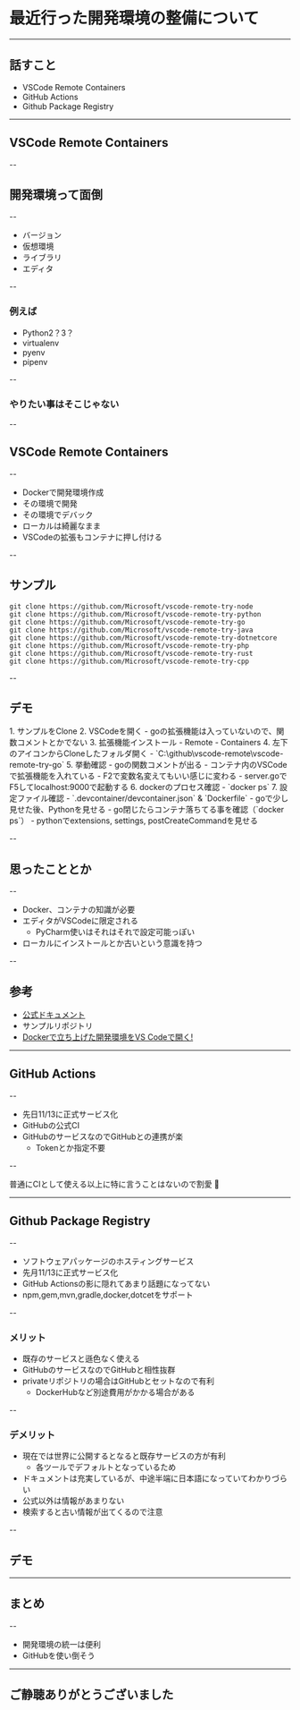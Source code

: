 <style type="text/css">
  .reveal h1,
  .reveal h2,
  .reveal h3,
  .reveal h4,
  .reveal h5,
  .reveal h6 {
    text-transform: none;
  }
</style>

# 最近行った開発環境の整備について

---

## 話すこと
- VSCode Remote Containers
- GitHub Actions
- Github Package Registry

---

## VSCode Remote Containers

--

## 開発環境って面倒

--

- バージョン
- 仮想環境
- ライブラリ
- エディタ

--

### 例えば
- Python2？3？
- virtualenv
- pyenv
- pipenv

--

### やりたい事はそこじゃない

--

## VSCode Remote Containers

--

- Dockerで開発環境作成
- その環境で開発
- その環境でデバック
- ローカルは綺麗なまま
- VSCodeの拡張もコンテナに押し付ける

--

## サンプル
```
git clone https://github.com/Microsoft/vscode-remote-try-node
git clone https://github.com/Microsoft/vscode-remote-try-python
git clone https://github.com/Microsoft/vscode-remote-try-go
git clone https://github.com/Microsoft/vscode-remote-try-java
git clone https://github.com/Microsoft/vscode-remote-try-dotnetcore
git clone https://github.com/Microsoft/vscode-remote-try-php
git clone https://github.com/Microsoft/vscode-remote-try-rust
git clone https://github.com/Microsoft/vscode-remote-try-cpp
```

--

## デモ

<aside class="notes">
1. サンプルをClone
2. VSCodeを開く
    - goの拡張機能は入っていないので、関数コメントとかでない
3. 拡張機能インストール
    - Remote - Containers
4. 左下のアイコンからCloneしたフォルダ開く
    - `C:\github\vscode-remote\vscode-remote-try-go`
5. 挙動確認
    - goの関数コメントが出る
        - コンテナ内のVSCodeで拡張機能を入れている
    - F2で変数名変えてもいい感じに変わる
    - server.goでF5してlocalhost:9000で起動する
6. dockerのプロセス確認
    - `docker ps`
7. 設定ファイル確認
    - `.devcontainer/devcontainer.json` & `Dockerfile`
    - goで少し見せた後、Pythonを見せる
    - go閉じたらコンテナ落ちてる事を確認（`docker ps`）
    - pythonでextensions, settings, postCreateCommandを見せる
</aside>

--

## 思ったこととか

--

- Docker、コンテナの知識が必要
- エディタがVSCodeに限定される
  - PyCharm使いはそれはそれで設定可能っぽい
- ローカルにインストールとか古いという意識を持つ

--

## 参考
- [公式ドキュメント](https://code.visualstudio.com/docs/remote/remote-overview)
- サンプルリポジトリ
- [Dockerで立ち上げた開発環境をVS Codeで開く!](https://qiita.com/yoskeoka/items/01c52c069123e0298660)

---

## GitHub Actions

--

- 先日11/13に正式サービス化
- GitHubの公式CI
- GitHubのサービスなのでGitHubとの連携が楽
  - Tokenとか指定不要

--

普通にCIとして使える以上に特に言うことはないので割愛 🙇

---

## Github Package Registry

--

- ソフトウェアパッケージのホスティングサービス
- 先月11/13に正式サービス化
- GitHub Actionsの影に隠れてあまり話題になってない
- npm,gem,mvn,gradle,docker,dotcetをサポート

--

### メリット
- 既存のサービスと遜色なく使える
- GitHubのサービスなのでGitHubと相性抜群
- privateリポジトリの場合はGitHubとセットなので有利
  - DockerHubなど別途費用がかかる場合がある

--

### デメリット
- 現在では世界に公開するとなると既存サービスの方が有利
  - 各ツールでデフォルトとなっているため
- ドキュメントは充実しているが、中途半端に日本語になっていてわかりづらい
- 公式以外は情報があまりない
- 検索すると古い情報が出てくるので注意

--

## デモ

---

## まとめ

--

- 開発環境の統一は便利
- GitHubを使い倒そう

---

## ご静聴ありがとうございました
